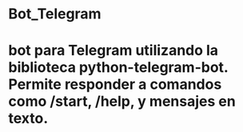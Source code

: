 # Bot_Telegram
# bot para Telegram utilizando la biblioteca python-telegram-bot. Permite responder a comandos como /start, /help, y mensajes en texto.
